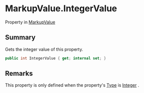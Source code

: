 # MarkupValue.IntegerValue

Property in [MarkupValue](api/csharp/yarn.markup.markupvalue.md)

## Summary

Gets the integer value of this property.

```csharp
public int IntegerValue { get; internal set; }
```

## Remarks


This property is only defined when the property's  <a href="yarn.markup.markupvalue.type.md">Type</a>  is  <a href="yarn.markup.markupvaluetype.integer.md">Integer</a> .


